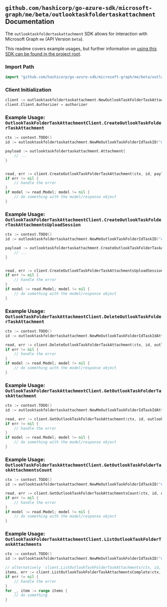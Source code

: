 
## `github.com/hashicorp/go-azure-sdk/microsoft-graph/me/beta/outlooktaskfoldertaskattachment` Documentation

The `outlooktaskfoldertaskattachment` SDK allows for interaction with Microsoft Graph `me` (API Version `beta`).

This readme covers example usages, but further information on [using this SDK can be found in the project root](https://github.com/hashicorp/go-azure-sdk/tree/main/docs).

### Import Path

```go
import "github.com/hashicorp/go-azure-sdk/microsoft-graph/me/beta/outlooktaskfoldertaskattachment"
```


### Client Initialization

```go
client := outlooktaskfoldertaskattachment.NewOutlookTaskFolderTaskAttachmentClientWithBaseURI("https://graph.microsoft.com")
client.Client.Authorizer = authorizer
```


### Example Usage: `OutlookTaskFolderTaskAttachmentClient.CreateOutlookTaskFolderTaskAttachment`

```go
ctx := context.TODO()
id := outlooktaskfoldertaskattachment.NewMeOutlookTaskFolderIdTaskID("outlookTaskFolderId", "outlookTaskId")

payload := outlooktaskfoldertaskattachment.Attachment{
	// ...
}


read, err := client.CreateOutlookTaskFolderTaskAttachment(ctx, id, payload, outlooktaskfoldertaskattachment.DefaultCreateOutlookTaskFolderTaskAttachmentOperationOptions())
if err != nil {
	// handle the error
}
if model := read.Model; model != nil {
	// do something with the model/response object
}
```


### Example Usage: `OutlookTaskFolderTaskAttachmentClient.CreateOutlookTaskFolderTaskAttachmentsUploadSession`

```go
ctx := context.TODO()
id := outlooktaskfoldertaskattachment.NewMeOutlookTaskFolderIdTaskID("outlookTaskFolderId", "outlookTaskId")

payload := outlooktaskfoldertaskattachment.CreateOutlookTaskFolderTaskAttachmentsUploadSessionRequest{
	// ...
}


read, err := client.CreateOutlookTaskFolderTaskAttachmentsUploadSession(ctx, id, payload, outlooktaskfoldertaskattachment.DefaultCreateOutlookTaskFolderTaskAttachmentsUploadSessionOperationOptions())
if err != nil {
	// handle the error
}
if model := read.Model; model != nil {
	// do something with the model/response object
}
```


### Example Usage: `OutlookTaskFolderTaskAttachmentClient.DeleteOutlookTaskFolderTaskAttachment`

```go
ctx := context.TODO()
id := outlooktaskfoldertaskattachment.NewMeOutlookTaskFolderIdTaskIdAttachmentID("outlookTaskFolderId", "outlookTaskId", "attachmentId")

read, err := client.DeleteOutlookTaskFolderTaskAttachment(ctx, id, outlooktaskfoldertaskattachment.DefaultDeleteOutlookTaskFolderTaskAttachmentOperationOptions())
if err != nil {
	// handle the error
}
if model := read.Model; model != nil {
	// do something with the model/response object
}
```


### Example Usage: `OutlookTaskFolderTaskAttachmentClient.GetOutlookTaskFolderTaskAttachment`

```go
ctx := context.TODO()
id := outlooktaskfoldertaskattachment.NewMeOutlookTaskFolderIdTaskIdAttachmentID("outlookTaskFolderId", "outlookTaskId", "attachmentId")

read, err := client.GetOutlookTaskFolderTaskAttachment(ctx, id, outlooktaskfoldertaskattachment.DefaultGetOutlookTaskFolderTaskAttachmentOperationOptions())
if err != nil {
	// handle the error
}
if model := read.Model; model != nil {
	// do something with the model/response object
}
```


### Example Usage: `OutlookTaskFolderTaskAttachmentClient.GetOutlookTaskFolderTaskAttachmentsCount`

```go
ctx := context.TODO()
id := outlooktaskfoldertaskattachment.NewMeOutlookTaskFolderIdTaskID("outlookTaskFolderId", "outlookTaskId")

read, err := client.GetOutlookTaskFolderTaskAttachmentsCount(ctx, id, outlooktaskfoldertaskattachment.DefaultGetOutlookTaskFolderTaskAttachmentsCountOperationOptions())
if err != nil {
	// handle the error
}
if model := read.Model; model != nil {
	// do something with the model/response object
}
```


### Example Usage: `OutlookTaskFolderTaskAttachmentClient.ListOutlookTaskFolderTaskAttachments`

```go
ctx := context.TODO()
id := outlooktaskfoldertaskattachment.NewMeOutlookTaskFolderIdTaskID("outlookTaskFolderId", "outlookTaskId")

// alternatively `client.ListOutlookTaskFolderTaskAttachments(ctx, id, outlooktaskfoldertaskattachment.DefaultListOutlookTaskFolderTaskAttachmentsOperationOptions())` can be used to do batched pagination
items, err := client.ListOutlookTaskFolderTaskAttachmentsComplete(ctx, id, outlooktaskfoldertaskattachment.DefaultListOutlookTaskFolderTaskAttachmentsOperationOptions())
if err != nil {
	// handle the error
}
for _, item := range items {
	// do something
}
```
